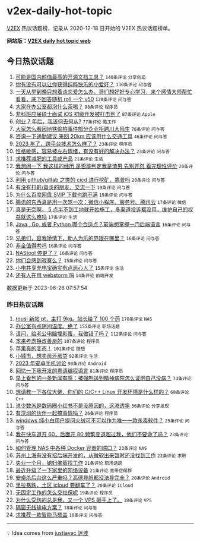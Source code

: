 # v2ex-daily-hot-topic

[V2EX](https://www.v2ex.com/) 热议话题榜，记录从 2020-12-18 日开始的 V2EX 热议话题榜单。

**网站版：[V2EX daily hot topic web](https://boojack.github.io/v2ex-daily-hot-topic-web/)**

## 今日热议话题

<!-- TODAY BEGIN -->

1. [可能是国内颜值最高的开源文档工具？](https://www.v2ex.com/t/952265) `148条评论` `分享创造`
1. [你有没有可以让你获得纯粹快乐的小爱好？](https://www.v2ex.com/t/952283) `130条评论` `问与答`
1. [一天从早到晚只想着谈恋爱怎么办，哥们想好好专心学习，来个感情大师帮忙看看，底下回答随机 roll 一个 v50](https://www.v2ex.com/t/952272) `120条评论` `问与答`
1. [大家在办公室都泡什么茶喝？](https://www.v2ex.com/t/952306) `98条评论` `程序员`
1. [非科班应届硕士面试 iOS 初级开发被打击到了](https://www.v2ex.com/t/952264) `87条评论` `Apple`
1. [创业 7 年后，我该何去何从?](https://www.v2ex.com/t/952251) `77条评论` `酷工作`
1. [大家怎么看因地铁偷拍事件部分企业拒聘川大师生](https://www.v2ex.com/t/952311) `76条评论` `问与答`
1. [咨询一下通勤建议.来回 20km 应该用什么交通工具](https://www.v2ex.com/t/952359) `46条评论` `问与答`
1. [2023 年了，跨平台技术怎么样了？](https://www.v2ex.com/t/952400) `23条评论` `程序员`
1. [性格敏感，容易被左右情绪，有没有好的解决办法？](https://www.v2ex.com/t/952268) `23条评论` `问与答`
1. [求推荐减肥的工具或产品](https://www.v2ex.com/t/952341) `21条评论` `生活`
1. [我想问一下 我这样的经历 是否能判定我是渣男 先别开怼 看完理性评价](https://www.v2ex.com/t/952373) `20条评论` `问与答`
1. [利用 github/gitlab 之类的 cicd 进行挖矿，靠普吗](https://www.v2ex.com/t/952267) `20条评论` `问与答`
1. [有没有打鼾/鼻炎的朋友，交流一下](https://www.v2ex.com/t/952275) `19条评论` `问与答`
1. [为什么百度网盘 SVIP 下载也跑不满](https://www.v2ex.com/t/952266) `19条评论` `问与答`
1. [腾讯的东西真是用一次骂一次：微信小程序、服务号、腾讯云](https://www.v2ex.com/t/952334) `17条评论` `微信`
1. [真是无奈啊， 5 点半不到工地就开始施工，多渠道投诉都没用，维护自己的权益就这么难吗](https://www.v2ex.com/t/952274) `17条评论` `生活`
1. [Java , Go, 或者 Python 哪个合适点？前端想掌握一门后端语言](https://www.v2ex.com/t/952339) `16条评论` `问与答`
1. [兄弟们，容我矫情下，助人为乐的界限在哪里？](https://www.v2ex.com/t/952293) `16条评论` `问与答`
1. [非全值得考吗](https://www.v2ex.com/t/952285) `16条评论` `问与答`
1. [NAStool 停更了？](https://www.v2ex.com/t/952258) `16条评论` `问与答`
1. [你们会感到寂寞么？](https://www.v2ex.com/t/952286) `15条评论` `问与答`
1. [小电共享充电宝确实有点恶心人了](https://www.v2ex.com/t/952261) `15条评论` `生活`
1. [还有人在用 webstorm 吗](https://www.v2ex.com/t/952263) `14条评论` `前端开发`

数据更新于 2023-06-28 07:57:54

<!-- TODAY END -->

### 昨日热议话题

<!-- YESTERDAY BEGIN -->

1. [rousi 新站 pt，主打 9kg。站长给了 100 个药](https://www.v2ex.com/t/951968) `178条评论` `NAS`
1. [办公室有点阴间温度。绝了](https://www.v2ex.com/t/952044) `155条评论` `职场话题`
1. [请问，给老公电脑埋彩蛋，我做错了吗？](https://www.v2ex.com/t/952042) `112条评论` `问与答`
1. [本来考虑换改善房的](https://www.v2ex.com/t/951938) `107条评论` `程序员`
1. [苹果真的变态！](https://www.v2ex.com/t/951989) `101条评论` `随想`
1. [小城市，想卖房还房贷](https://www.v2ex.com/t/951967) `92条评论` `生活`
1. [2023 年安卓手机讨论](https://www.v2ex.com/t/952026) `90条评论` `Android`
1. [回忆一下我开发的粤语编程语言](https://www.v2ex.com/t/951971) `81条评论` `程序员`
1. [早上看到的一条新闻有感：被强制送到精神病院怎么证明自己没病？](https://www.v2ex.com/t/951983) `73条评论` `问与答`
1. [想请教一下各位大佬，你们的 C/C++ Linux 开发环境是什么样的？](https://www.v2ex.com/t/951941) `68条评论` `C++`
1. [说少数派是数码圈小红书不是没原因的，这渗透率](https://www.v2ex.com/t/952136) `36条评论` `分享发现`
1. [有深圳的伙伴一起搞事情吗？](https://www.v2ex.com/t/952034) `26条评论` `程序员`
1. [windows 纯小白用户提问火绒可不可以作为唯一一款杀毒软件？](https://www.v2ex.com/t/952022) `25条评论` `问与答`
1. [我在快车道开 60，后面开 80 频繁变道超过我，他们不要命了吗？](https://www.v2ex.com/t/952141) `23条评论` `问与答`
1. [如何管理 NAS 中各种 Docker 容器的端口？](https://www.v2ex.com/t/952054) `23条评论` `NAS`
1. [苏州上海有没有招后端开发的，从微软出来暂时还没找到工作](https://www.v2ex.com/t/952206) `22条评论` `求职`
1. [失业一个月，媳妇催着找工作](https://www.v2ex.com/t/952179) `21条评论` `职场话题`
1. [最近升级了一下家里的网络设备](https://www.v2ex.com/t/952109) `21条评论` `宽带症候群`
1. [安卓杀后台这么严重吗？高德导航都没法导完全？](https://www.v2ex.com/t/952213) `20条评论` `Android`
1. [里拉暴跌，土区 icloud 要翻车了？](https://www.v2ex.com/t/951988) `20条评论` `iCloud`
1. [无固定工作的怎么交社保呢](https://www.v2ex.com/t/952154) `19条评论` `程序员`
1. [为什么受伤的总是我，又一个 VPS 砸手上了。](https://www.v2ex.com/t/952164) `18条评论` `VPS`
1. [隔窗无线输电方案？](https://www.v2ex.com/t/952105) `18条评论` `问与答`
1. [求推荐一款智能马桶盖](https://www.v2ex.com/t/951961) `18条评论` `问与答`

<!-- YESTERDAY END -->

---

💡 Idea comes from [justjavac 迷渡](https://github.com/justjavac/)
